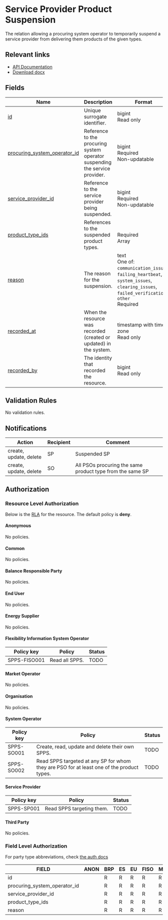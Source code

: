 # Service Provider Product Suspension

The relation allowing a procuring system operator to temporarily suspend a
service provider from delivering them products of the given types.

## Relevant links

* [API Documentation](../api/v0/index.html#/operations/list_service_provider_product_suspension)
* [Download docx](../download/service_provider_product_suspension.docx)

## Fields

| Name                                                                                                                     | Description                                                                 | Format                                                                                                                                        | Reference                                   |
|--------------------------------------------------------------------------------------------------------------------------|-----------------------------------------------------------------------------|-----------------------------------------------------------------------------------------------------------------------------------------------|---------------------------------------------|
| <a name="field-id" href="#field-id">id</a>                                                                               | Unique surrogate identifier.                                                | bigint<br/>Read only                                                                                                                          |                                             |
| <a name="field-procuring_system_operator_id" href="#field-procuring_system_operator_id">procuring_system_operator_id</a> | Reference to the procuring system operator suspending the service provider. | bigint<br/>Required<br/>Non-updatable                                                                                                         | [party.id](party.md#field-id)               |
| <a name="field-service_provider_id" href="#field-service_provider_id">service_provider_id</a>                            | Reference to the service provider being suspended.                          | bigint<br/>Required<br/>Non-updatable                                                                                                         | [party.id](party.md#field-id)               |
| <a name="field-product_type_ids" href="#field-product_type_ids">product_type_ids</a>                                     | References to the suspended product types.                                  | <br/>Required<br/>Array                                                                                                                       | [product_type.id](product_type.md#field-id) |
| <a name="field-reason" href="#field-reason">reason</a>                                                                   | The reason for the suspension.                                              | text<br/>One of: `communication_issues`, `failing_heartbeat`, `system_issues`, `clearing_issues`, `failed_verification`, `other`<br/>Required |                                             |
| <a name="field-recorded_at" href="#field-recorded_at">recorded_at</a>                                                    | When the resource was recorded (created or updated) in the system.          | timestamp with time zone<br/>Read only                                                                                                        |                                             |
| <a name="field-recorded_by" href="#field-recorded_by">recorded_by</a>                                                    | The identity that recorded the resource.                                    | bigint<br/>Read only                                                                                                                          |                                             |

## Validation Rules

No validation rules.

## Notifications

| Action                 | Recipient | Comment                                                   |
|------------------------|-----------|-----------------------------------------------------------|
| create, update, delete | SP        | Suspended SP                                              |
| create, update, delete | SO        | All PSOs procuring the same product type from the same SP |

## Authorization

### Resource Level Authorization

Below is the [RLA](../technical/auth.md#resource-level-authorization-rla) for the
resource. The default policy is **deny**.

#### Anonymous

No policies.

#### Common

No policies.

#### Balance Responsible Party

No policies.

#### End User

No policies.

#### Energy Supplier

No policies.

#### Flexibility Information System Operator

| Policy key   | Policy         | Status |
|--------------|----------------|--------|
| SPPS-FISO001 | Read all SPPS. | TODO   |

#### Market Operator

No policies.

#### Organisation

No policies.

#### System Operator

| Policy key | Policy                                                                                    | Status |
|------------|-------------------------------------------------------------------------------------------|--------|
| SPPS-SO001 | Create, read, update and delete their own SPPS.                                           | TODO   |
| SPPS-SO002 | Read SPPS targeted at any SP for whom they are PSO for at least one of the product types. | TODO   |

#### Service Provider

| Policy key | Policy                      | Status |
|------------|-----------------------------|--------|
| SPPS-SP001 | Read SPPS targeting them.   | TODO   |

#### Third Party

No policies.

### Field Level Authorization

For party type abbreviations, check [the auth docs](../technical/auth.md#party-market-actors)

| FIELD                        | ANON | BRP | ES | EU | FISO | MO | SO  | SP | TP | ORG |
|------------------------------|------|-----|----|----|------|----|-----|----|----|-----|
| id                           |      | R   | R  | R  | R    | R  | R   | R  | R  |     |
| procuring_system_operator_id |      | R   | R  | R  | R    | R  | RC  | R  | R  |     |
| service_provider_id          |      | R   | R  | R  | R    | R  | RC  | R  | R  |     |
| product_type_ids             |      | R   | R  | R  | R    | R  | RCU | R  | R  |     |
| reason                       |      | R   | R  | R  | R    | R  | RCU | R  | R  |     |
